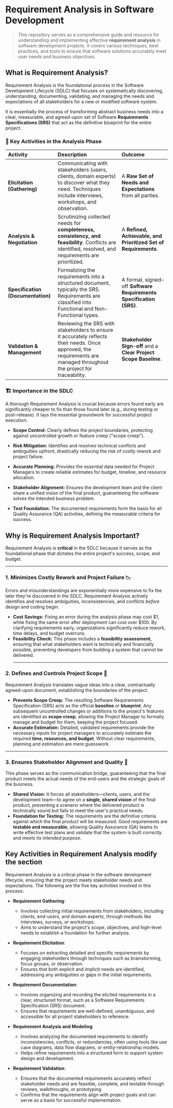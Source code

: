 # Requirement Analysis in Software Development

> This repository serves as a comprehensive guide and resource for understanding and implementing effective **requirement analysis** in software development projects. It covers various techniques, best practices, and tools to ensure that software solutions accurately meet user needs and business objectives.

## What is Requirement Analysis?

Requirement Analysis is the foundational process in the Software Development Lifecycle (SDLC) that focuses on systematically discovering, understanding, documenting, validating, and managing the needs and expectations of all stakeholders for a new or modified software system.

It is essentially the process of transforming abstract business needs into a clear, measurable, and agreed-upon set of Software **Requirements Specifications (SRS)** that act as the definitive blueprint for the entire project.

### 🔑 Key Activities in the Analysis Phase

| Activity                          | Description                                                                                                                                                            | Outcome                                                             |
| :-------------------------------- | :--------------------------------------------------------------------------------------------------------------------------------------------------------------------- | :------------------------------------------------------------------ |
| **Elicitation (Gathering)**       | Communicating with stakeholders (users, clients, domain experts) to discover what they need. Techniques include interviews, workshops, and observation.                | A **Raw Set of Needs and Expectations** from all parties.           |
| **Analysis & Negotiation**        | Scrutinizing collected needs for **completeness, consistency, and feasibility**. Conflicts are identified, resolved, and requirements are prioritized.                 | A **Refined, Achievable, and Prioritized Set of Requirements**.     |
| **Specification (Documentation)** | Formalizing the requirements into a structured document, typically the SRS. Requirements are classified into Functional and Non-Functional types.                      | A formal, signed-off **Software Requirements Specification (SRS)**. |
| **Validation & Management**       | Reviewing the SRS with stakeholders to ensure it accurately reflects their needs. Once approved, the requirements are managed throughout the project for traceability. | **Stakeholder Sign-off** and a **Clear Project Scope Baseline**.    |

### 🏗️ Importance in the SDLC

A thorough Requirement Analysis is crucial because errors found early are significantly cheaper to fix than those found later (e.g., during testing or post-release). It lays the essential groundwork for successful project execution:

- **Scope Control:** Clearly defines the project boundaries, protecting against uncontrolled growth or feature creep ("scope creep").

- **Risk Mitigation:** Identifies and resolves technical conflicts and ambiguities upfront, drastically reducing the risk of costly rework and project failure.

- **Accurate Planning:** Provides the essential data needed for Project Managers to create reliable estimates for budget, timeline, and resource allocation.

- **Stakeholder Alignment:** Ensures the development team and the client share a unified vision of the final product, guaranteeing the software solves the intended business problem.

- **Test Foundation:** The documented requirements form the basis for all Quality Assurance (QA) activities, defining the measurable criteria for success.

## Why is Requirement Analysis Important?

Requirement Analysis is **critical** in the SDLC because it serves as the foundational phase that dictates the entire project's success, scope, and budget.

---

### 1. Minimizes Costly Rework and Project Failure 📉

Errors and misunderstandings are exponentially more expensive to fix the later they're discovered in the SDLC. Requirement Analysis actively identifies and resolves ambiguities, inconsistencies, and conflicts _before_ design and coding begin.

- **Cost Savings:** Fixing an error during the analysis phase may cost \$1, while fixing the same error after deployment can cost over \$100. By clarifying requirements early, organizations significantly reduce rework, time delays, and budget overruns.
- **Feasibility Check:** This phase includes a **feasibility assessment**, ensuring that what stakeholders want is technically and financially possible, preventing developers from building a system that cannot be delivered.
  ***

### 2. Defines and Controls Project Scope 📏

Requirement Analysis translates vague ideas into a clear, contractually agreed-upon document, establishing the boundaries of the project.

- **Prevents Scope Creep:** The resulting Software Requirements Specification (SRS) acts as the official **baseline** or **blueprint**. Any subsequent uncontrolled changes or additions to the project's features are identified as **scope creep**, allowing the Project Manager to formally manage and budget for them, keeping the project focused.
- **Accurate Estimation:** Detailed, validated requirements provide the necessary inputs for project managers to accurately estimate the required **time, resources, and budget**. Without clear requirements, planning and estimation are mere guesswork.

---

### 3. Ensures Stakeholder Alignment and Quality 🤝

This phase serves as the communication bridge, guaranteeing that the final product meets the actual needs of the end-users and the strategic goals of the business.

- **Shared Vision:** It forces all stakeholders—clients, users, and the development team—to agree on a **single, shared vision** of the final product, preventing a scenario where the delivered product is technically sound but fails to meet the user's practical needs.
- **Foundation for Testing:** The requirements are the definitive criteria against which the final product will be measured. Good requirements are **testable and measurable**, allowing Quality Assurance (QA) teams to write effective test plans and validate that the system is built _correctly_ and _meets its intended purpose_.

## Key Activities in Requirement Analysis modify the section

Requirement Analysis is a critical phase in the software development lifecycle, ensuring that the project meets stakeholder needs and expectations. The following are the five key activities involved in this process:

- **Requirement Gathering**:

  - Involves collecting initial requirements from stakeholders, including clients, end-users, and domain experts, through methods like interviews, surveys, or workshops.
  - Aims to understand the project's scope, objectives, and high-level needs to establish a foundation for further analysis.

- **Requirement Elicitation**:

  - Focuses on extracting detailed and specific requirements by engaging stakeholders through techniques such as brainstorming, focus groups, or observation.
  - Ensures that both explicit and implicit needs are identified, addressing any ambiguities or gaps in the initial requirements.

- **Requirement Documentation**:

  - Involves organizing and recording the elicited requirements in a clear, structured format, such as a Software Requirements Specification (SRS) document.
  - Ensures that requirements are well-defined, unambiguous, and accessible for all project stakeholders to reference.

- **Requirement Analysis and Modeling**:

  - Involves analyzing the documented requirements to identify inconsistencies, conflicts, or redundancies, often using tools like use case diagrams, data flow diagrams, or entity-relationship models.
  - Helps refine requirements into a structured form to support system design and development.

- **Requirement Validation**:
  - Ensures that the documented requirements accurately reflect stakeholder needs and are feasible, complete, and testable through reviews, walkthroughs, or prototyping.
  - Confirms that the requirements align with project goals and can serve as a basis for successful implementation.
